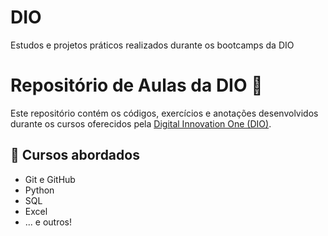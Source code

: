 # DIO
Estudos e projetos práticos realizados durante os bootcamps da DIO

# Repositório de Aulas da DIO 🚀

Este repositório contém os códigos, exercícios e anotações desenvolvidos durante os cursos oferecidos pela [Digital Innovation One (DIO)](https://www.dio.me/).

## 🧠 Cursos abordados

- Git e GitHub
- Python 
- SQL 
- Excel 
- ... e outros!
